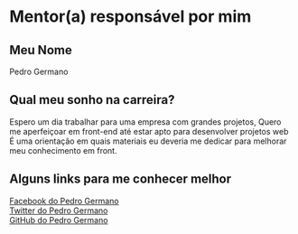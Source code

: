
# Mentor(a) responsável por mim

## Meu Nome

Pedro Germano

## Qual meu sonho na carreira?
Espero um dia trabalhar para uma empresa com grandes projetos, Quero me aperfeiçoar em front-end até estar apto para desenvolver projetos web   
É uma orientação em quais materiais eu deveria me dedicar para melhorar meu conhecimento em front.

## Alguns links para me conhecer melhor

[Facebook do Pedro Germano](https://www.facebook.com/pedrogermano232)<br/>
[Twitter do Pedro Germano](https://twitter.com/PedroGermano6)<br/>
[GitHub do Pedro Germano](https://github.com/pedroGermano)